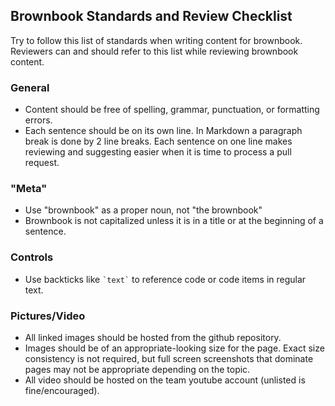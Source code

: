 ## Brownbook Standards and Review Checklist

Try to follow this list of standards when writing content for brownbook. 
Reviewers can and should refer to this list while reviewing brownbook content.

### General
* Content should be free of spelling, grammar, punctuation, or formatting errors.
* Each sentence should be on its own line. 
In Markdown a paragraph break is done by 2 line breaks. 
Each sentence on one line makes reviewing and suggesting easier when it is time to process a pull request.

### "Meta"
* Use "brownbook" as a proper noun, not "the brownbook"
* Brownbook is not capitalized unless it is in a title or at the beginning of a sentence.

### Controls
* Use backticks like `` `text` `` to reference code or code items in regular text.

### Pictures/Video
* All linked images should be hosted from the github repository.
* Images should be of an appropriate-looking size for the page. 
Exact size consistency is not required, but full screen screenshots that dominate pages may not be appropriate depending on the topic.
* All video should be hosted on the team youtube account (unlisted is fine/encouraged).